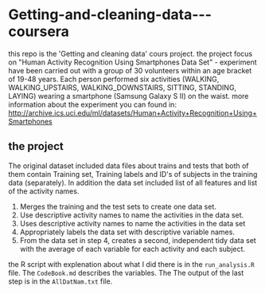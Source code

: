 # Getting-and-cleaning-data---coursera

this repo is the 'Getting and cleaning data' cours project.
the project focus on "Human Activity Recognition Using Smartphones Data Set" -  experiment have been carried out with a group of 30 volunteers within an age bracket of 19-48 years. Each person performed six activities (WALKING, WALKING_UPSTAIRS, WALKING_DOWNSTAIRS, SITTING, STANDING, LAYING) wearing a smartphone (Samsung Galaxy S II) on the waist.
more information about the experiment you can found in: http://archive.ics.uci.edu/ml/datasets/Human+Activity+Recognition+Using+Smartphones

## the project

The original dataset included data files about trains and tests that both of them contain Training set, Training labels and ID's of subjects in the training data (separately). In addition the data set included list of all features and list of the activity names.

1. Merges the training and the test sets to create one data set.
2. Use descriptive activity names to name the activities in the data set.
3. Uses descriptive activity names to name the activities in the data set
4. Appropriately labels the data set with descriptive variable names.
5. From the data set in step 4, creates a second, independent tidy data set with the average of each variable for each activity and each subject.

the R script with explenation about what I did there is in the `run_analysis.R` file.
The `CodeBook.md` describes the variables.
The The output of the last step is in the `AllDatNam.txt` file. 
